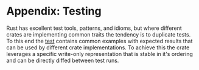 # Appendix: Testing

Rust has excellent test tools, patterns, and idioms, but where different crates are implementing common traits the tendency is to duplicate tests. To this end the [test](https://crates.io/crates/atelier_test) contains common examples with expected results that can be used by different crate implementations. To achieve this the crate leverages a specific write-only representation that is stable in it's ordering and can be directly diffed between test runs.